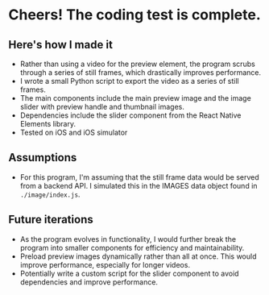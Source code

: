 # Cheers! The coding test is complete.

## Here's how I made it
- Rather than using a video for the preview element, the program scrubs through a series of still frames, which drastically improves performance.
- I wrote a small Python script to export the video as a series of still frames.
- The main components include the main preview image and the image slider with preview handle and thumbnail images.
- Dependencies include the slider component from the React Native Elements library.
- Tested on iOS and iOS simulator

## Assumptions
- For this program, I'm assuming that the still frame data would be served from a backend API. I simulated this in the IMAGES data object found in `./image/index.js`.

## Future iterations
- As the program evolves in functionality, I would further break the program into smaller components for efficiency and maintainability.
- Preload preview images dynamically rather than all at once. This would improve performance, especially for longer videos.
- Potentially write a custom script for the slider component to avoid dependencies and improve performance.
